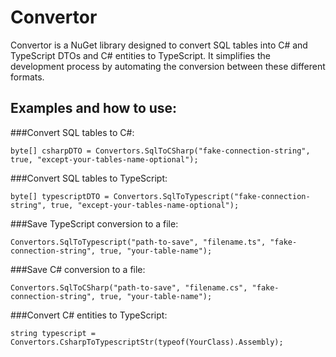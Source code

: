 # Convertor
Convertor is a NuGet library designed to convert SQL tables into C# and TypeScript DTOs and C# entities to TypeScript. It simplifies the development process by automating the conversion between these different formats.

## Examples and how to use:

###Convert SQL tables to C#:
```
byte[] csharpDTO = Convertors.SqlToCSharp("fake-connection-string", true, "except-your-tables-name-optional");
```
###Convert SQL tables to TypeScript:
``` 
byte[] typescriptDTO = Convertors.SqlToTypescript("fake-connection-string", true, "except-your-tables-name-optional");
```
###Save TypeScript conversion to a file:
``` 
Convertors.SqlToTypescript("path-to-save", "filename.ts", "fake-connection-string", true, "your-table-name");
```
###Save C# conversion to a file:
``` 
Convertors.SqlToCSharp("path-to-save", "filename.cs", "fake-connection-string", true, "your-table-name");
```
###Convert C# entities to TypeScript:
``` 
string typescript = Convertors.CsharpToTypescriptStr(typeof(YourClass).Assembly);
```
